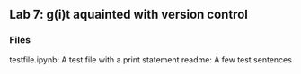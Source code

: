 ## Lab 7: g(i)t aquainted with version control

### Files
testfile.ipynb: A test file with a print statement 
readme: A few test sentences
